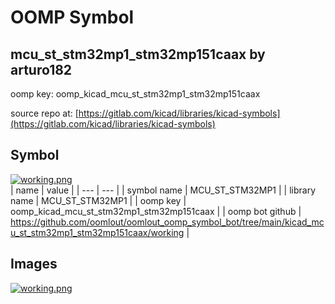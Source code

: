 # OOMP Symbol  
## mcu_st_stm32mp1_stm32mp151caax  by arturo182  
  
oomp key: oomp_kicad_mcu_st_stm32mp1_stm32mp151caax  
  
source repo at: [https://gitlab.com/kicad/libraries/kicad-symbols](https://gitlab.com/kicad/libraries/kicad-symbols)  
## Symbol  
  
[![working.png](working_600.png)](working.png)  
| name | value | 
| --- | --- | 
| symbol name | MCU_ST_STM32MP1 | 
| library name | MCU_ST_STM32MP1 | 
| oomp key | oomp_kicad_mcu_st_stm32mp1_stm32mp151caax | 
| oomp bot github | https://github.com/oomlout/oomlout_oomp_symbol_bot/tree/main/kicad_mcu_st_stm32mp1_stm32mp151caax/working | 
## Images  
  
[![working.png](working_140.png)](working.png)  
